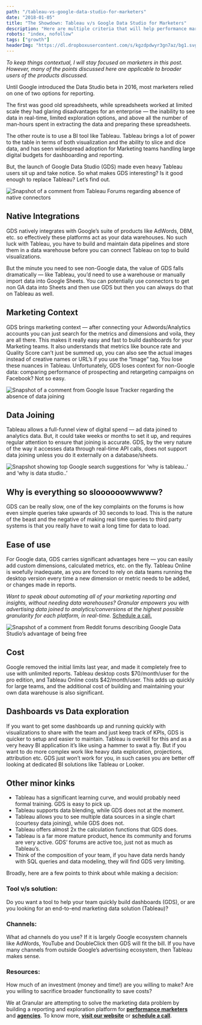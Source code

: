 ```yaml
---
path: "/tableau-vs-google-data-studio-for-marketers"
date: "2018-01-05"
title: "The Showdown: Tableau v/s Google Data Studio for Marketers"
description: "Here are multiple criteria that will help performance marketers compare the market leaders in visualization and dashboards - Tableau and Google Data Studio."
robots: "index, nofollow"
tags: ["growth"]
headerImg: "https://dl.dropboxusercontent.com/s/kgzdpdwyr3gn7az/bg1.svg?dl=1"
---
```


_To keep things contextual, I will stay focused on marketers in this post.
However, many of the points discussed here are applicable to broader users of
the products discussed._

Until Google introduced the Data Studio beta in 2016, most marketers relied on
one of two options for reporting.

The first was good old spreadsheets, while spreadsheets worked at limited scale
they had glaring disadvantages for an enterprise — the inability to see data in
real-time, limited exploration options, and above all the number of man-hours
spent in extracting the data and preparing these spreadsheets.

The other route is to use a BI tool like Tableau. Tableau brings a lot of power
to the table in terms of both visualization and the ability to slice and dice
data, and has seen widespread adoption for Marketing teams handling large
digital budgets for dashboarding and reporting.

But, the launch of Google Data Studio (GDS) made even heavy Tableau users sit up
and take notice. So what makes GDS interesting? Is it good enough to replace
Tableau? Let’s find out.

![Snapshot of a comment from Tableau Forums regarding absence of native connectors
](https://cdn-images-1.medium.com/max/1000/0*bkdacKHoWfpbMbgE. "Tableau is weak on marketing connectors
")

## Native Integrations

GDS natively integrates with Google’s suite of products like AdWords, DBM, etc.
so effectively these platforms act as your data warehouses. No such luck with
Tableau, you have to build and maintain data pipelines and store them in a data
warehouse before you can connect Tableau on top to build visualizations.

But the minute you need to see non-Google data, the value of GDS falls
dramatically — like Tableau, you’d need to use a warehouse or manually import
data into Google Sheets. You can potentially use connectors to get non GA data
into Sheets and then use GDS but then you can always do that on Tableau as well.

## Marketing Context

GDS brings marketing context — after connecting your Adwords/Analytics accounts
you can just search for the metrics and dimensions and voila, they are all
there. This makes it really easy and fast to build dashboards for your Marketing
teams. It also understands that metrics like bounce rate and Quality Score can’t
just be summed up, you can also see the actual images instead of creative names
or URL’s if you use the “Image” tag. You lose these nuances in Tableau.
Unfortunately, GDS loses context for non-Google data: comparing performance of
prospecting and retargeting campaigns on Facebook? Not so easy.

![Snapshot of a comment from Google Issue Tracker regarding the absence of data joining](https://cdn-images-1.medium.com/max/1000/0*jUf3TYWvuWSPpHr2. "Google Data Studio doesn’t support data joining")

## Data Joining

Tableau allows a full-funnel view of digital spend — ad data joined to analytics
data. But, it could take weeks or months to set it up, and requires regular
attention to ensure that joining is accurate. GDS, by the very nature of the way
it accesses data through real-time API calls, does not support data joining
unless you do it externally on a database/sheets.

![Snapshot showing top Google search suggestions for ‘why is tableau..’ and ‘why is data studio..’](https://cdn-images-1.medium.com/max/1000/0*WTzLiSnHDTjAaEnD. "Both Tableau and Google Data Studio are slow")

## Why is everything so sloooooowwwww?

GDS can be really slow, one of the key complaints on the forums is how even
simple queries take upwards of 30 seconds to load. This is the nature of the
beast and the negative of making real time queries to third party systems is
that you really have to wait a long time for data to load.

## Ease of use

For Google data, GDS carries significant advantages here — you can easily add
custom dimensions, calculated metrics, etc. on the fly. Tableau Online is
woefully inadequate, as you are forced to rely on data teams running the desktop
version every time a new dimension or metric needs to be added, or changes made
in reports.

_Want to speak about automating all of your marketing reporting and insights,
without needing data warehouses? Granular empowers you with advertising data
joined to analytics/conversions at the highest possible granularity for each
platform, in real-time._ [Schedule a
call.](http://app.hubspot.com/meetings/sumangal-vinjamuri)

![Snapshot of a comment from Reddit forums describing Google Data Studio’s advantage of being free](https://cdn-images-1.medium.com/max/1000/0*WZpUBdi1HmaJ8q7b. "Being free might just be Google Data Studio’s trump card")

## Cost

Google removed the initial limits last year, and made it completely free to use
with unlimited reports. Tableau desktop costs $70/month/user for the pro
edition, and Tableau Online costs $42/month/user. This adds up quickly for large
teams, and the additional cost of building and maintaining your own data
warehouse is also significant.

## Dashboards vs Data exploration

If you want to get some dashboards up and running quickly with visualizations to
share with the team and just keep track of KPIs, GDS is quicker to setup and
easier to maintain. Tableau is overkill for this and as a very heavy BI
application it’s like using a hammer to swat a fly. But if you want to do more
complex work like heavy data exploration, projections, attribution etc. GDS just
won’t work for you, in such cases you are better off looking at dedicated BI
solutions like Tableau or Looker.

## Other minor kinks

* Tableau has a significant learning curve, and would probably need formal
  training. GDS is easy to pick up.
* Tableau supports data blending, while GDS does not at the moment.
* Tableau allows you to see multiple data sources in a single chart (courtesy data
  joining), while GDS does not.
* Tableau offers almost 2x the calculation functions that GDS does.
* Tableau is a far more mature product, hence its community and forums are very
  active. GDS’ forums are active too, just not as much as Tableau’s.
* Think of the composition of your team, if you have data nerds handy with SQL
  queries and data modeling, they will find GDS very limiting.

Broadly, here are a few points to think about while making a decision:

### Tool v/s solution:

Do you want a tool to help your team quickly build
dashboards (GDS), or are you looking for an end-to-end marketing data solution
(Tableau)?

### Channels:

What ad channels do you use? If it is largely Google ecosystem
channels like AdWords, YouTube and DoubleClick then GDS will fit the bill. If
you have many channels from outside Google’s advertising ecosystem, then Tableau
makes sense.

### Resources:

How much of an investment (money and time!) are you willing to
make? Are you willing to sacrifice broader functionality to save costs?

We at Granular are attempting to solve the marketing data problem by building
a reporting and exploration platform for **[performance
marketers](http://granularhq.com/marketers.html)** and
**[agencies](http://granularhq.com/agencies.html)**. To know more, **[visit our
website](http://www.granularhq.com/)** or **[schedule a
call](https://app.hubspot.com/meetings/sumangal-vinjamuri)**.
